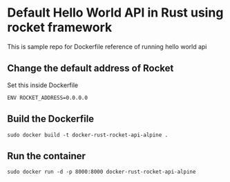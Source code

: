 # Default Hello World API in Rust using rocket framework
This is sample repo for Dockerfile reference of running hello world api

## Change the default address of Rocket
Set this inside Dockerfile
```
ENV ROCKET_ADDRESS=0.0.0.0
```

## Build the Dockerfile
```
sudo docker build -t docker-rust-rocket-api-alpine .
```

## Run the container
```
sudo docker run -d -p 8000:8000 docker-rust-rocket-api-alpine
```
